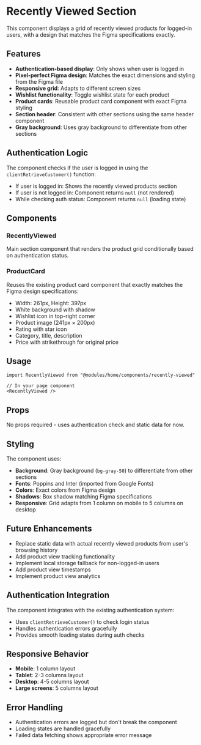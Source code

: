# Recently Viewed Section

This component displays a grid of recently viewed products for logged-in users, with a design that matches the Figma specifications exactly.

## Features

- **Authentication-based display**: Only shows when user is logged in
- **Pixel-perfect Figma design**: Matches the exact dimensions and styling from the Figma file
- **Responsive grid**: Adapts to different screen sizes
- **Wishlist functionality**: Toggle wishlist state for each product
- **Product cards**: Reusable product card component with exact Figma styling
- **Section header**: Consistent with other sections using the same header component
- **Gray background**: Uses gray background to differentiate from other sections

## Authentication Logic

The component checks if the user is logged in using the `clientRetrieveCustomer()` function:
- If user is logged in: Shows the recently viewed products section
- If user is not logged in: Component returns `null` (not rendered)
- While checking auth status: Component returns `null` (loading state)

## Components

### RecentlyViewed
Main section component that renders the product grid conditionally based on authentication status.

### ProductCard
Reuses the existing product card component that exactly matches the Figma design specifications:
- Width: 261px, Height: 397px
- White background with shadow
- Wishlist icon in top-right corner
- Product image (241px × 200px)
- Rating with star icon
- Category, title, description
- Price with strikethrough for original price

## Usage

```tsx
import RecentlyViewed from "@modules/home/components/recently-viewed"

// In your page component
<RecentlyViewed />
```

## Props

No props required - uses authentication check and static data for now.

## Styling

The component uses:
- **Background**: Gray background (`bg-gray-50`) to differentiate from other sections
- **Fonts**: Poppins and Inter (imported from Google Fonts)
- **Colors**: Exact colors from Figma design
- **Shadows**: Box shadow matching Figma specifications
- **Responsive**: Grid adapts from 1 column on mobile to 5 columns on desktop

## Future Enhancements

- Replace static data with actual recently viewed products from user's browsing history
- Add product view tracking functionality
- Implement local storage fallback for non-logged-in users
- Add product view timestamps
- Implement product view analytics

## Authentication Integration

The component integrates with the existing authentication system:
- Uses `clientRetrieveCustomer()` to check login status
- Handles authentication errors gracefully
- Provides smooth loading states during auth checks

## Responsive Behavior

- **Mobile**: 1 column layout
- **Tablet**: 2-3 columns layout  
- **Desktop**: 4-5 columns layout
- **Large screens**: 5 columns layout

## Error Handling

- Authentication errors are logged but don't break the component
- Loading states are handled gracefully
- Failed data fetching shows appropriate error message 